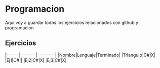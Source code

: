 # Programacion
Aqui voy a guardar todos los ejercicios relacionados con github y programacion

## Ejercicios
|------|--------|---------|
|Nombre|Lenguaje|Terminado|
|Triangulo|C#|X|
|Ej1|C#||
|Ej2|C#|X|
|Ej3|C#|X|